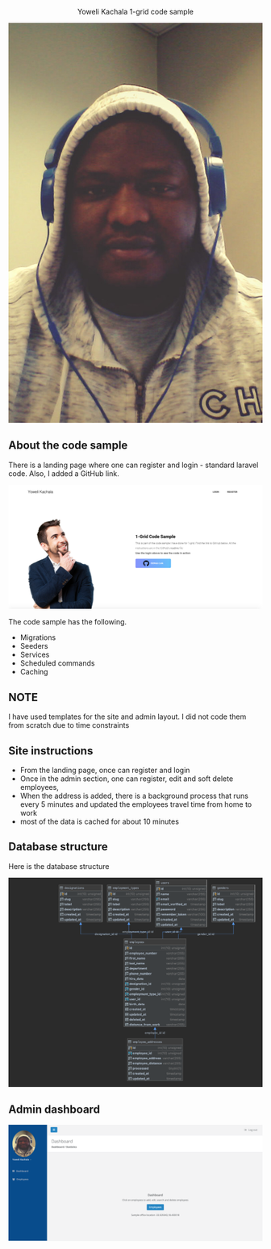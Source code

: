 <p align="center">
Yoweli Kachala 1-grid code sample
</p>

![Image description](https://raw.githubusercontent.com/joel767443/1-grid-code-sample/master/resources/img/face.jpeg)

## About the code sample

There is a landing page where one can register and login - standard laravel code. Also, I added a GitHub link. 

![Image description](https://raw.githubusercontent.com/joel767443/1-grid-code-sample/master/resources/img/landing.png)

The code sample has the following.

- Migrations
- Seeders
- Services
- Scheduled commands
- Caching

## NOTE
I have used templates for the site and admin layout. I did not code them from scratch due to time constraints

## Site instructions
- From the landing page, once can register and login
- Once in the admin section, one can register, edit and soft delete employees,
- When the address is added, there is a background process that runs every 5 minutes and updated the employees travel time from home to work
- most of the data is cached for about 10 minutes

## Database structure
Here is the database structure

![Image description](https://raw.githubusercontent.com/joel767443/1-grid-code-sample/master/resources/img/database.png)

## Admin dashboard

![Image description](https://raw.githubusercontent.com/joel767443/1-grid-code-sample/master/resources/img/dashboard.png)
